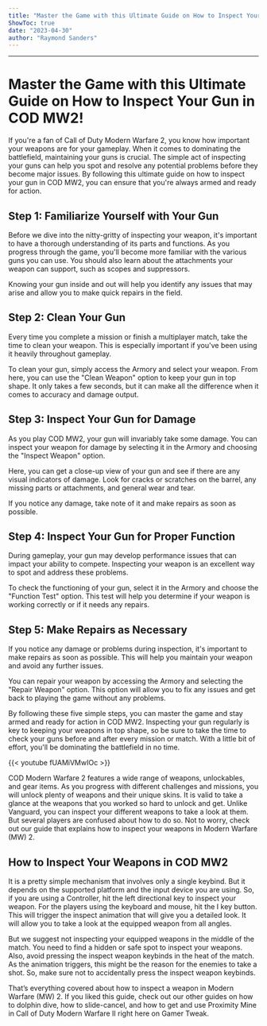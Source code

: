 ```yaml
---
title: "Master the Game with this Ultimate Guide on How to Inspect Your Gun in COD MW2!"
ShowToc: true 
date: "2023-04-30"
author: "Raymond Sanders"
---
```

*****
# Master the Game with this Ultimate Guide on How to Inspect Your Gun in COD MW2!

If you're a fan of Call of Duty Modern Warfare 2, you know how important your weapons are for your gameplay. When it comes to dominating the battlefield, maintaining your guns is crucial. The simple act of inspecting your guns can help you spot and resolve any potential problems before they become major issues. By following this ultimate guide on how to inspect your gun in COD MW2, you can ensure that you're always armed and ready for action.

## Step 1: Familiarize Yourself with Your Gun

Before we dive into the nitty-gritty of inspecting your weapon, it's important to have a thorough understanding of its parts and functions. As you progress through the game, you'll become more familiar with the various guns you can use. You should also learn about the attachments your weapon can support, such as scopes and suppressors.

Knowing your gun inside and out will help you identify any issues that may arise and allow you to make quick repairs in the field.

## Step 2: Clean Your Gun

Every time you complete a mission or finish a multiplayer match, take the time to clean your weapon. This is especially important if you've been using it heavily throughout gameplay.

To clean your gun, simply access the Armory and select your weapon. From here, you can use the "Clean Weapon" option to keep your gun in top shape. It only takes a few seconds, but it can make all the difference when it comes to accuracy and damage output.

## Step 3: Inspect Your Gun for Damage

As you play COD MW2, your gun will invariably take some damage. You can inspect your weapon for damage by selecting it in the Armory and choosing the "Inspect Weapon" option.

Here, you can get a close-up view of your gun and see if there are any visual indicators of damage. Look for cracks or scratches on the barrel, any missing parts or attachments, and general wear and tear.

If you notice any damage, take note of it and make repairs as soon as possible.

## Step 4: Inspect Your Gun for Proper Function

During gameplay, your gun may develop performance issues that can impact your ability to compete. Inspecting your weapon is an excellent way to spot and address these problems.

To check the functioning of your gun, select it in the Armory and choose the "Function Test" option. This test will help you determine if your weapon is working correctly or if it needs any repairs.

## Step 5: Make Repairs as Necessary

If you notice any damage or problems during inspection, it's important to make repairs as soon as possible. This will help you maintain your weapon and avoid any further issues.

You can repair your weapon by accessing the Armory and selecting the "Repair Weapon" option. This option will allow you to fix any issues and get back to playing the game without any problems.

By following these five simple steps, you can master the game and stay armed and ready for action in COD MW2. Inspecting your gun regularly is key to keeping your weapons in top shape, so be sure to take the time to check your guns before and after every mission or match. With a little bit of effort, you'll be dominating the battlefield in no time.

{{< youtube fUAMiVMwIOc >}} 



COD Modern Warfare 2 features a wide range of weapons, unlockables, and gear items. As you progress with different challenges and missions, you will unlock plenty of weapons and their unique skins. It is valid to take a glance at the weapons that you worked so hard to unlock and get. Unlike Vanguard, you can inspect your different weapons to take a look at them. But several players are confused about how to do so. Not to worry, check out our guide that explains how to inspect your weapons in Modern Warfare (MW) 2.
 
## How to Inspect Your Weapons in COD MW2
 
It is a pretty simple mechanism that involves only a single keybind. But it depends on the supported platform and the input device you are using. So, if you are using a Controller, hit the left directional key to inspect your weapon. For the players using the keyboard and mouse, hit the I key button. This will trigger the inspect animation that will give you a detailed look. It will allow you to take a look at the equipped weapon from all angles.
 
But we suggest not inspecting your equipped weapons in the middle of the match. You need to find a hidden or safe spot to inspect your weapons. Also, avoid pressing the inspect weapon keybinds in the heat of the match. As the animation triggers, this might be the reason for the enemies to take a shot. So, make sure not to accidentally press the inspect weapon keybinds.
 
That’s everything covered about how to inspect a weapon in Modern Warfare (MW) 2. If you liked this guide, check out our other guides on how to dolphin dive, how to slide-cancel, and how to get and use Proximity Mine in Call of Duty Modern Warfare II right here on Gamer Tweak.




